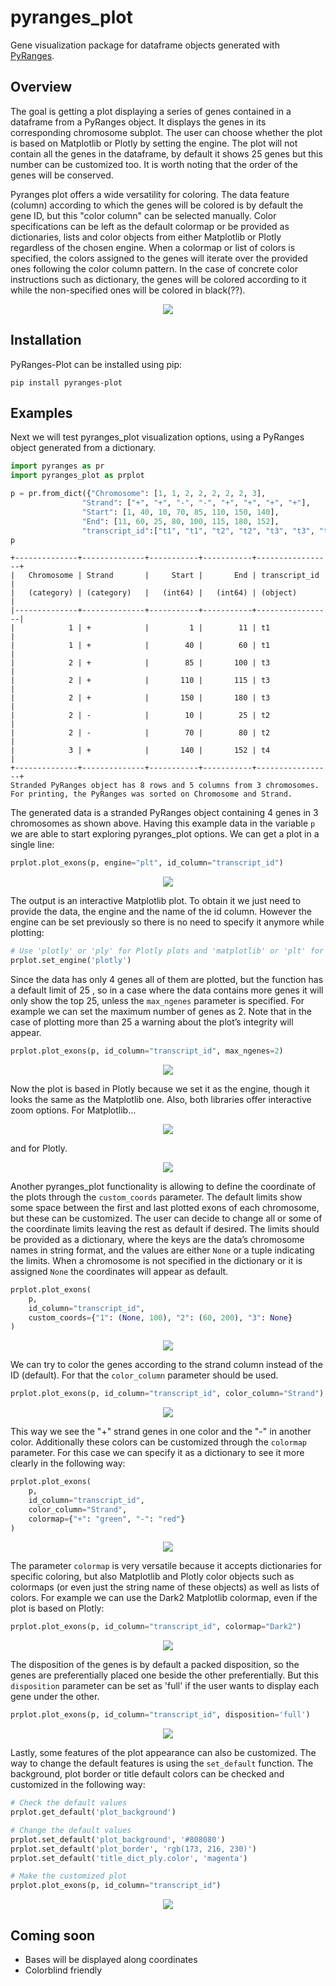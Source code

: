 # pyranges_plot
Gene visualization package for dataframe objects generated with [PyRanges](https://pyranges.readthedocs.io/en/latest/index.html).




## Overview
The goal is getting a plot displaying a series of genes contained in a dataframe from
a PyRanges object. It displays the genes in its corresponding chromosome subplot. The
user can choose whether the plot is based on Matplotlib or Plotly by setting the engine.
The plot will not contain all the genes in the dataframe, by default it shows 25 genes
but this number can be customized too. It is worth noting that the order of the genes
will be conserved.


Pyranges plot offers a wide versatility for coloring. The data feature (column) according
to which the genes will be colored is by default the gene ID, but this "color column" can
be selected manually. Color specifications can be left as the default colormap or be
provided as dictionaries, lists and color objects from either Matplotlib or Plotly regardless
of the chosen engine. When a colormap or list of colors is specified, the colors assigned to 
the genes will iterate over the provided ones following the color column pattern. In the case 
of concrete color instructions such as dictionary, the genes will be colored according to it 
while the non-specified ones will be colored in black(??).

<p align="center">
    <img src="https://github.com/emunozdc/pyranges_plot/raw/main/images/general_ex.png">
</p>




## Installation
PyRanges-Plot can be installed using pip:

```
pip install pyranges-plot
```



## Examples
Next we will test pyranges_plot visualization options, using a PyRanges object generated 
from a dictionary.

```python
import pyranges as pr
import pyranges_plot as prplot

p = pr.from_dict({"Chromosome": [1, 1, 2, 2, 2, 2, 2, 3],
             	"Strand": ["+", "+", "-", "-", "+", "+", "+", "+"],
             	"Start": [1, 40, 10, 70, 85, 110, 150, 140],
             	"End": [11, 60, 25, 80, 100, 115, 180, 152],
             	"transcript_id":["t1", "t1", "t2", "t2", "t3", "t3", "t3", "t4"] })
p

```
```
+--------------+--------------+-----------+-----------+-----------------+
|   Chromosome | Strand       |     Start |       End | transcript_id   |
|   (category) | (category)   |   (int64) |   (int64) | (object)        |
|--------------+--------------+-----------+-----------+-----------------|
|            1 | +            |         1 |        11 | t1              |
|            1 | +            |        40 |        60 | t1              |
|            2 | +            |        85 |       100 | t3              |
|            2 | +            |       110 |       115 | t3              |
|            2 | +            |       150 |       180 | t3              |
|            2 | -            |        10 |        25 | t2              |
|            2 | -            |        70 |        80 | t2              |
|            3 | +            |       140 |       152 | t4              |
+--------------+--------------+-----------+-----------+-----------------+
Stranded PyRanges object has 8 rows and 5 columns from 3 chromosomes.
For printing, the PyRanges was sorted on Chromosome and Strand.
```


The generated data is a stranded PyRanges object containing 4 genes in 3 chromosomes 
as shown above. Having this example data in the variable ``p`` we are able to start exploring 
pyranges_plot options. We can get a plot in a single line:

```python
prplot.plot_exons(p, engine="plt", id_column="transcript_id")
```
<p align="center">
    <img src="https://github.com/emunozdc/pyranges_plot/raw/main/images/prplot_ex01.png">
</p>



The output is an interactive Matplotlib plot. To obtain it we just need to provide the data, the 
engine and the name of the id column. However the engine can be set previously so there is 
no need to specify it anymore while plotting:

```python
# Use 'plotly' or 'ply' for Plotly plots and 'matplotlib' or 'plt' for Matplotlib plots
prplot.set_engine('plotly')
```

Since the data has only 4 genes all of them are plotted, but the function has a default limit of 
25 , so in a case where the data contains more genes it will only show the top 25, unless 
the ``max_ngenes`` parameter is specified. For example we can set the maximum number of 
genes as 2. Note that in the case of plotting more than 25 a warning about the plot’s 
integrity will appear.

```python
prplot.plot_exons(p, id_column="transcript_id", max_ngenes=2)
```
<p align="center">
    <img src="https://github.com/emunozdc/pyranges_plot/raw/main/images/prplot_ex02.png">
</p>



Now the plot is based in Plotly because we set it as the engine, though it looks the same as the 
Matplotlib one. Also, both libraries offer interactive zoom options. For Matplotlib…
<p align="center">
    <img src="https://github.com/emunozdc/pyranges_plot/raw/main/images/prplot_fixex03.png">
</p>

and for Plotly.
<p align="center">
    <img src="https://github.com/emunozdc/pyranges_plot/raw/main/images/prplot_fixex04.png">
</p>



Another pyranges_plot functionality is allowing to define the coordinate of the plots through 
the ``custom_coords`` parameter. The default limits show some space between the first 
and last plotted exons of each chromosome, but these can be customized. The user can 
decide to change all or some of the coordinate limits leaving the rest as default if desired. 
The limits should be provided as a dictionary, where the keys are the data’s chromosome 
names in string format, and the values are either ``None`` or a tuple indicating the limits. When 
a chromosome is not specified in the dictionary or it is assigned ``None`` the coordinates will 
appear as default.

```python
prplot.plot_exons(
    p,
    id_column="transcript_id",
    custom_coords={"1": (None, 100), "2": (60, 200), "3": None}
)
```
<p align="center">
    <img src="https://github.com/emunozdc/pyranges_plot/raw/main/images/prplot_ex05.png">
</p>



We can try to color the genes according to the strand column instead of the ID (default). For 
that the ``color_column`` parameter should be used.

```python
prplot.plot_exons(p, id_column="transcript_id", color_column="Strand")
```
<p align="center">
    <img src="https://github.com/emunozdc/pyranges_plot/raw/main/images/prplot_ex06.png">
</p>



This way we see the "+" strand genes in one color and the "-" in another color. Additionally these 
colors can be customized through the ``colormap`` parameter. For this case we can specify it as 
a dictionary to see it more clearly in the following way:

```python
prplot.plot_exons(
    p,
    id_column="transcript_id",
    color_column="Strand",
    colormap={"+": "green", "-": "red"}
)
```
<p align="center">
    <img src="https://github.com/emunozdc/pyranges_plot/raw/main/images/prplot_ex07.png">
</p>



The parameter ``colormap`` is very versatile because it accepts dictionaries for specific coloring, 
but also Matplotlib and Plotly color objects such as colormaps (or even just the string name of 
these objects) as well as lists of colors. For example we can use the Dark2 Matplotlib colormap, 
even if the plot is based on Plotly:

```python
prplot.plot_exons(p, id_column="transcript_id", colormap="Dark2")
```
<p align="center">
    <img src="https://github.com/emunozdc/pyranges_plot/raw/main/images/prplot_ex08.png">
</p>



The disposition of the genes is by default a packed disposition, so the genes are preferentially 
placed one beside the other preferentially. But this ``disposition`` parameter can be set as 'full' 
if the user wants to display each gene under the other.

```python
prplot.plot_exons(p, id_column="transcript_id", disposition='full')
```
<p align="center">
    <img src="https://github.com/emunozdc/pyranges_plot/raw/main/images/prplot_ex09.png">
</p>


Lastly, some features of the plot appearance can also be customized. The way to change 
the default features is using the ``set_default`` function. The background, plot border or title
default colors can be checked and customized in the following way:

```python
# Check the default values
prplot.get_default('plot_background')

# Change the default values
prplot.set_default('plot_background', '#808080')
prplot.set_default('plot_border', 'rgb(173, 216, 230)')
prplot.set_default('title_dict_ply.color', 'magenta')

# Make the customized plot
prplot.plot_exons(p, id_column="transcript_id")
```
<p align="center">
    <img src="https://github.com/emunozdc/pyranges_plot/raw/main/images/prplot_ex10.png">
</p>


## Coming soon
* Bases will be displayed along coordinates
* Colorblind friendly
